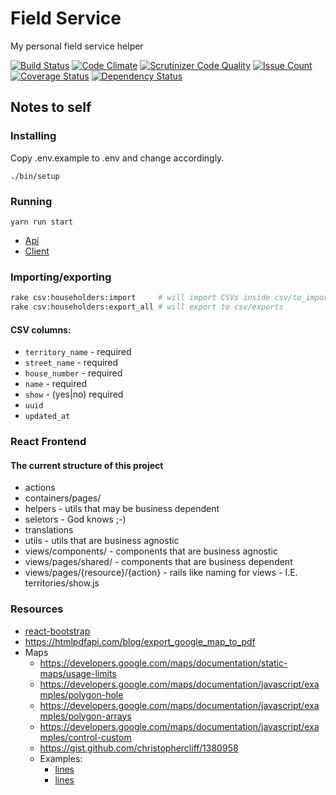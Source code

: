 # Field Service

My personal field service helper

[![Build Status](https://travis-ci.org/mjacobus/field-service.svg?branch=master)](https://travis-ci.org/mjacobus/field-service)
[![Code Climate](https://codeclimate.com/github/mjacobus/field-service/badges/gpa.svg)](https://codeclimate.com/github/mjacobus/field-service)
[![Scrutinizer Code Quality](https://scrutinizer-ci.com/g/mjacobus/field-service/badges/quality-score.png?b=master)](https://scrutinizer-ci.com/g/mjacobus/field-service/?branch=master)
[![Issue Count](https://codeclimate.com/github/mjacobus/field-service/badges/issue_count.svg)](https://codeclimate.com/github/mjacobus/field-service)
[![Coverage Status](https://coveralls.io/repos/github/mjacobus/field-service/badge.svg)](https://coveralls.io/github/mjacobus/field-service)
[![Dependency Status](https://gemnasium.com/badges/github.com/mjacobus/field-service.svg)](https://gemnasium.com/github.com/mjacobus/field-service)

## Notes to self

### Installing

Copy .env.example to .env and change accordingly.

```
./bin/setup
```

### Running

```
yarn run start
```

- [Api](http://localhost:3000)
- [Client](http://localhost:3001)

### Importing/exporting

```bash
rake csv:householders:import     # will import CSVs inside csv/to_import prefixed with householders_
rake csv:householders:export_all # will export to csv/exports
```

#### CSV columns:

- `territory_name` - required
- `street_name` - required
- `house_number` - required
- `name` - required
- `show` - (yes|no) required
- `uuid`
- `updated_at`

### React Frontend

#### The current structure of this project

- actions
- containers/pages/
- helpers - utils that may be business dependent
- seletors - God knows ;-)
- translations
- utils - utils that are business agnostic
- views/components/ - components that are business agnostic
- views/pages/shared/ - components that are business dependent
- views/pages/{resource}/{action} - rails like naming for views - I.E. territories/show.js


### Resources

- [react-bootstrap](https://react-bootstrap.github.io/getting-started.html)
- https://htmlpdfapi.com/blog/export_google_map_to_pdf
- Maps
  - https://developers.google.com/maps/documentation/static-maps/usage-limits
  - https://developers.google.com/maps/documentation/javascript/examples/polygon-hole
  - https://developers.google.com/maps/documentation/javascript/examples/polygon-arrays
  - https://developers.google.com/maps/documentation/javascript/examples/control-custom
  - https://gist.github.com/christophercliff/1380958
  - Examples:
    - [lines](http://maps.google.com/maps/api/staticmap?size=400x400&zoom=13&path=color:0xff0000ff|weight:2|40.737102,-73.990318|40.749825,-73.987963&markers=color%3ablue|label%3aS|40.737102,-73.990318|40.749825,-73.987963&sensor=false)
    - [lines](http://maps.googleapis.com/maps/api/staticmap?center=33.402285,-111.94271500000002&zoom=20&size=600x600&maptype=satellite&sensor=false&path=color%3ared%7Cweight:1%7Cfill%3awhite%7C33.4022475,-111.9426775%7C33.4022475,-111.9427525%7C33.4023225,-111.9427525%7C33.4023225,-111.9426775%7C33.4022475,-111.9426775)
